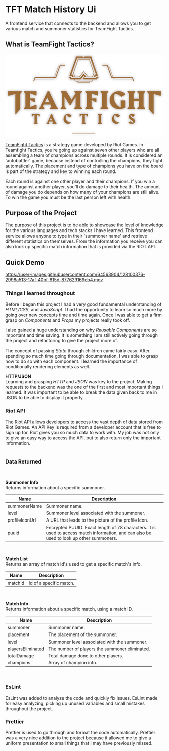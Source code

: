 # **TFT Match History Ui**

A frontend service that connects to the backend and allows you to get various match and summoner statistics for TeamFight Tactics.

## **What is TeamFight Tactics?**

![Logo of TFT](/src/images/logo-hero.png)

[TeamFight Tactics](https://teamfighttactics.leagueoflegends.com/en-us/) is a strategy game developed by Riot Games. In Teamfight Tactics, you’re going up against seven other players who are all assembling a team of champions across multiple rounds. It is considered an 'autobattler' game, because instead of controlling the champions, they fight automatically. The placement and type of champions you have on the board is part of the strategy and key to winning each round.

Each round is against one other player and their champions. If you win a round against another player, you’ll do damage to their health. The amount of damage you do depends on how many of your champions are still alive. To win the game you must be the last person left with health.

## **Purpose of the Project**

The purpose of this project is to be able to showcase the level of knowledge for the various languages and tech stacks I have learned. This frontend service allows anyone to type in their 'summoner name' and retrieve different statistics on themselves. From the information you receive you can also look up specific match information that is provided via the RIOT API.
</br>

## **Quick Demo**


https://user-images.githubusercontent.com/64563904/128100376-2998a513-17af-40bf-815d-877629169eb4.mov




### **Things I learned throughout**

Before I began this project I had a very good fundamental understanding of _HTML/CSS_, and _JavaScript_. I had the opportunity to learn so much more by going over new concepts time and time again. Once I was able to get a firm grasp on _Components_ and _Props_ my projects really took off.</br>

I also gained a huge understanding on why _Reusable Components_ are so important and time saving. It is something I am still actively going through the project and refactoring to give the project more of.</br>

The concept of passing _State_ through children came fairly easy. After spending so much time going through documentation, I was able to grasp how to do so with each component. I learned the importance of conditionally rendering elements as well. </br>

**HTTP/JSON**
</br>
Learning and grasping _HTTP_ and _JSON_ was key to the project. Making requests to the backend was the one of the first and most important things I learned. It was important to be able to break the data given back to me in JSON to be able to display it properly.

### **Riot API**

The Riot API allows developers to access the vast depth of data stored from Riot Games. An API Key is required from a developer account that is free to sign up for. Riot gives you so much data to work with. My job was not only to give an easy way to access the API, but to also return only the important information.  
</br>

### **Data Returned**

</br>

**Summoner Info** </br>
Returns information about a specific summoner.

| Name           | Description                                                                                                                              |
| -------------- | ---------------------------------------------------------------------------------------------------------------------------------------- |
| summonerName   | Summoner name.                                                                                                                           |
| level          | Summoner level associated with the summoner.                                                                                             |
| profileIconUrl | A URL that leads to the picture of the profile Icon.                                                                                     |
| puuid          | Encrypted PUUID. Exact length of 78 characters. It is used to access match information, and can also be used to look up other summoners. |

</br>

**Match List** </br>
Returns an array of match id's used to get a specific match's info.

| Name    | Description             |
| ------- | ----------------------- |
| matchId | Id of a specific match. |

</br>

**Match Info** </br>
Returns information about a specific match, using a match ID.

| Name              | Description                                    |
| ----------------- | ---------------------------------------------- |
| summoner          | Summoner name.                                 |
| placement         | The placement of the summoner.                 |
| level             | Summoner level associated with the summoner.   |
| playersEliminated | The number of players the summoner eliminated. |
| totalDamage       | Total damage done to other players.            |
| champions         | Array of champion info.                        |

</br>

### **EsLint**

EsLint was added to analyze the code and quickly fix issues. EsLint made for easy analyzing, picking up unused variables and small mistakes throughout the project.

### **Prettier**

Prettier is used to go through and format the code automatically. Prettier was a very nice addition to the project because it allowed me to give a uniform presentation to small things that I may have previously missed.
